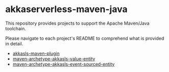 # akkaserverless-maven-java

This repository provides projects to support the Apache Maven/Java toolchain.

Please navigate to each project's README to comprehend what is provided in detail.

* [akkasls-maven-plugin](akkasls-maven-plugin/README.md)
* [maven-archetype-akkasls-value-entity](maven-archetype-akkasls-value-entity/README.md)
* [maven-archetype-akkasls-event-sourced-entity](maven-archetype-akkasls-event-sourced-entity/README.md)
